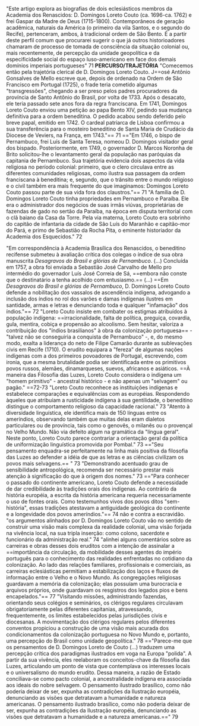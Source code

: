 "Este artigo explora as biografias de dois eclesiásticos membros da Academia dos Renascidos: D. Domingos Loreto Couto (ca. 1696-ca. 1762) e frei Gaspar da Madre de Deus (1715-1800). Contemporâneos de geração acadêmica, naturais da América (o primeiro da vila Santos, e o segundo do Recife), pertenceram, ambos, à tradicional ordem de São Bento. É a partir deste perfil comum que procurarei sugerir o que já outros historioadores chamaram de processo de tomada de consciência da situação colonial ou, mais recentemente, de percepção da unidade geopolítica e da especificidade social do espaço luso-americano em face dos demais domínios imperiais portugueses" 71
**PERCURSO/TRAJETÓRIA**
"Comecemos então pela trajetória clerical de D. Domingos Loreto Couto. J==osé Antônio Gonsalves de Mello escreve que, depois de ordenado na Ordem de São Francisco em Portugal (1725), o frade teria cometido algumas "transgressões", chegando a ser preso pelos padres procuradores da província de Santo Antônio do Brasil, por volta de 1733. Após o desacato, ele teria passado sete anos fora da regra franciscana. Em 1741, Domingos Loreto Couto enviou uma petição ao papa Bento XIV, pedindo sua mudança definitiva para a ordem beneditina. O pedido acabou sendo deferido pelo breve papal, emitido em 1742. O cardeal patriarca de Lisboa confirmou a sua transferência para o mosteiro beneditino de Santa Maria de Crudácio da Diocese de Veviers, na França, em 1743."== 71
=="Em 1746, o bispo de Pernambuco, frei Luís de Santa Teresa, nomeou D. Domingos visitador geral dos bispado. Posteriormente, em 1749, o governador D. Marcos Noronha de Brito solicitou-lhe o levantamento geral da população nas paróquias da capitania de Pernambuco. Sua trajetória evidencia dois aspectos da vida religiosa no período colonial: primeiro, que o clero circulava entre as diferentes comunidades religiosas, como ilustra sua passagem da ordem franciscana à beneditina; e, segundo, que o trânsito entre o mundo religioso e o civil também era mais frequente do que imaginamos: Domingos Loreto Couto passou parte de sua vida fora dos claustros."== 71
"A família de D. Domingos Loreto Couto tinha propriedades em Pernambuco e Paraíba. Ele era o administrador dos negócios de suas irmãs viúvas, proprietárias de fazendas de gado no sertão da Paraíba, na época em disputa territorial com o clã baiano da Casa da Torre. Pela via materna, Loreto Couto era sobrinho do capitão de infantaria da cidade de São Luís do Maranhão e capitão-mor do Pará, e primo de Sebastião da Rocha Pita, o eminente historiador da Academia dos Esquecidos." 72

"Em correspondência à Academia Brasílica dos Renascidos, o beneditino recifense submeteu à avaliação crítica dos colegas o índice de sua obra manuscrita *Desagravos do Brasil e glórias de Pernambuco*. (...) Concluída em 1757, a obra foi enviada a Sebastião José Carvalho de Mello pro intermédio do governador Luís José Correia de Sá, ==embora não conste que o destinatário a tenha acolhido com entusiasmo.== (...) ==Em *Desagravos do Brasil e glórias de Pernambuco*, D. Domingos Loreto Couto defende a nobilitação dos vassalos de ascendência indígena, advogando a inclusão dos índios no rol dos varões e damas indígenas ilustres em santidade, armas e letras e denunciando toda e qualquer "infamação" dos índios."== 72
"Loreto Couto insiste em combater os estigmas atribuídos à população indígena: ==irracionalidade, falta de política, preguiça, covardia, gula, mentira, cobiça e propensão ao alcoolismo. Sem hesitar, valoriza a contribuição dos "índios brasilianos" à obra da colonização portuguesa== - "talvez não se conseguiria a conquista de Pernambuco" -, e, do mesmo modo, exalta a liderança do neto de Filipe Camarão durante as sublevações civis em Recife (1710). O erudito equipara a "fereza" de algumas nações indígenas com a dos primeiros povoadores de Portugal, escrevendo, com ironia, que a mesma brutalidade podia ser identificada entre os primitivos povos russos, alemães, dinamarqueses, suevos, africanos e asiáticos. ==À maneira das Filosofia das Luzes, Loreto Couto considera o indígena um "homem primitivo" - ancestral histórico - e não apenas um "selvagem" ou pagão." ==72-73
"Loreto Couto reconhece as instituições indígenas e estabelece comparações e equivalências com as européias. Respondendo àqueles que atribuíam a rusticidade indígena à sua gentilidade, o beneditino distingue o comportamento religioso da capacidade racional." 73
"Atento à diversidade linguística, ele identifica mais de 150 línguas entre os ameríndios, observando também que muitas delas eram dialetos particulares ou de província, tais como o genovês, o milanês ou o provençal no Velho Mundo. Não via defeito algum na gramática da "língua geral". Neste ponto, Loreto Couto parece contrariar a orientação geral da política de uniformização linguística promovida por Pombal." 73
=="Seu pensamento enquadra-se perfeitamente na linha mais positiva da filosofia das Luzes ao defender a idéia de que as letras e as ciências civilizam os povos mais selvagens.== " 73
"Demonstrando acentuado grau de sensibilidade antropológica, recomenda ser necessário prestar mais atenção à significação do que à origem dos nomes." 73
=="Para conhecer o passado do continente americano, Loreto Couto defende a necessidade de dar credibilidade às tradições orais dos indígenas. Ao contrário da história européia, a escrita da história americana requeria necessariamente o uso de fontes orais. Como testemunhos vivos dos povos ditos "sem-história", essas tradições atestavam a antiguidade geológica do continente e a longevidade dos povos ameríndios."== 74
não e contra a escravidão.
"os argumentos alinhados por D. Domingos Loreto Couto vão no sentido de construir uma visão mais complexa da realidade colonial, uma visão forjada na vivência local, na sua tripla inserção: como colono, sacerdote e funcionário da administração real." 74
"alinhei alguns comentários sobre as carreiras e obras desses dois eruditos com a intenção de assinalar a ==importância da circulação, da mobilidade desses agentes do império português para o conhecimento das realidades enfrentadas no cotidiano da colonização. Ao lado das relações familiares, profissionais e comerciais, as carreiras eclesiásticas permitiam a estabilização dos laços e fluxos de informação entre o Velho e o Novo Mundo. As congregações religiosas guardavam a memória da colonização; elas possuíam uma burocracia e arquivos próprios, onde guardavam os resgistros dos legados pios e bens encapelados."== 77
"Visitando missões, administrando fazendas, orientando seus colégios e seminários, os clérigos regulares circulavam obrigatoriamente pelas diferentes capitanias, atravessando, frequentemente, os limites estabelecidos pelas jurisdições civis e diocesanas. A movimentação dos clérigos regulares pelos diferentes conventos propiciou a construção de uma visão mais acurada dos condicionamentos da colonização portuguesa no Novo Mundo e, portanto, uma percepção do Brasil como unidade geopolítica." 78
=="Parece-me que os pensamentos de D. Domingos Loreto de Couto (...) traduzem uma percepção crítica dos paradigmas ilustrados em voga na Europa "polida". A partir da sua vivência, eles reelaboram os conceitos-chave da filosofia das Luzes, articulando um ponto de vista que contemplava os interesses locais e o universalismo do mundo erudito. Dessa maneira, a razão de Estado conciliava-se como pacto colonial, a ancestralidade indígena era associada aos ideais do nobre selvagem. O pensamento ilustrado brasílico, como não poderia deixar de ser, expunha as contradições da Ilustração européia, denunciando as visões que detratavam a humanidade e natureza americanas. O pensamento ilustrado brasílico, como não poderia deixar de ser, expunha as contradições da Ilustração européia, denunciando as visões que detratavam a humanidade e a natureza americanas.==" 79